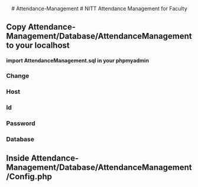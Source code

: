 <p align="center">
# Attendance-Management
#        			               NITT Attendance Management for Faculty

## 				Copy Attendance-Management/Database/AttendanceManagement to your localhost

#### 					import AttendanceManagement.sql in your phpmyadmin

### Change 
### Host
### Id
### Password
### Database
## Inside Attendance-Management/Database/AttendanceManagement/Config.php

</p>
